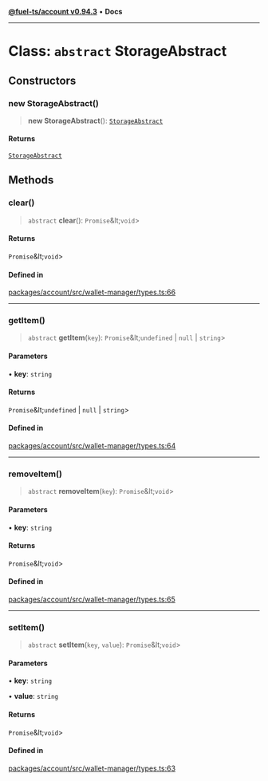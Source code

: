[**@fuel-ts/account v0.94.3**](../index.md) • **Docs**

***

# Class: `abstract` StorageAbstract

## Constructors

### new StorageAbstract()

> **new StorageAbstract**(): [`StorageAbstract`](StorageAbstract.md)

#### Returns

[`StorageAbstract`](StorageAbstract.md)

## Methods

### clear()

> `abstract` **clear**(): `Promise`\&lt;`void`\>

#### Returns

`Promise`\&lt;`void`\>

#### Defined in

[packages/account/src/wallet-manager/types.ts:66](https://github.com/FuelLabs/fuels-ts/blob/cc962ddd723eecfdc3547cbf3cf6ebcfd052d837/packages/account/src/wallet-manager/types.ts#L66)

***

### getItem()

> `abstract` **getItem**(`key`): `Promise`\&lt;`undefined` \| `null` \| `string`\>

#### Parameters

• **key**: `string`

#### Returns

`Promise`\&lt;`undefined` \| `null` \| `string`\>

#### Defined in

[packages/account/src/wallet-manager/types.ts:64](https://github.com/FuelLabs/fuels-ts/blob/cc962ddd723eecfdc3547cbf3cf6ebcfd052d837/packages/account/src/wallet-manager/types.ts#L64)

***

### removeItem()

> `abstract` **removeItem**(`key`): `Promise`\&lt;`void`\>

#### Parameters

• **key**: `string`

#### Returns

`Promise`\&lt;`void`\>

#### Defined in

[packages/account/src/wallet-manager/types.ts:65](https://github.com/FuelLabs/fuels-ts/blob/cc962ddd723eecfdc3547cbf3cf6ebcfd052d837/packages/account/src/wallet-manager/types.ts#L65)

***

### setItem()

> `abstract` **setItem**(`key`, `value`): `Promise`\&lt;`void`\>

#### Parameters

• **key**: `string`

• **value**: `string`

#### Returns

`Promise`\&lt;`void`\>

#### Defined in

[packages/account/src/wallet-manager/types.ts:63](https://github.com/FuelLabs/fuels-ts/blob/cc962ddd723eecfdc3547cbf3cf6ebcfd052d837/packages/account/src/wallet-manager/types.ts#L63)
